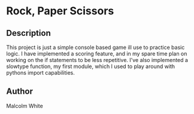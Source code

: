 # Rock, Paper Scissors

## Description
This project is just a simple console based game ill use to 
practice basic logic. I have implemented a scoring feature, and
in my spare time plan on working on the if statements to be less
repetitive. I've also implemented a slowtype function, my first 
module, which I used to play around with pythons import capabilities.

## Author
Malcolm White

